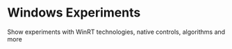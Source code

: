 Windows Experiments
==================

Show experiments with WinRT technologies, native controls, algorithms and more
